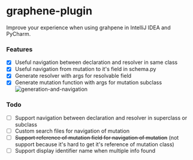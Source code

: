 # graphene-plugin

Improve your experience when using grahpene in IntelliJ IDEA and PyCharm.

### Features
- [x] Useful navigation between declaration and resolver in same class
- [x] Useful navigation from mutation to it's field in schema.py
- [x] Generate resolver with args for resolvable field
- [x] Generate mutation function with args for mutation subclass
![generation-and-navigation](images/generation-and-navigation.gif)

### Todo
- [ ] Support navigation between declaration and resolver in superclass or subclass
- [ ] Custom search files for navigation of mutation
- [ ] ~~Support reference of mutation field for navigation of mutation~~ (not support because it's hard to get it's reference of mutation class)
- [ ] Support display identifier name when multiple info found
